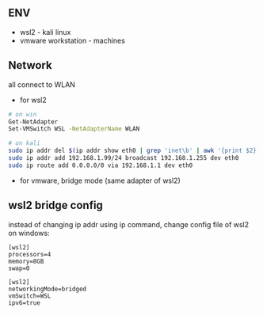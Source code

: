 ## ENV

- wsl2 - kali linux
- vmware workstation - machines

## Network

all connect to WLAN

- for wsl2

```bash
# on win
Get-NetAdapter
Set-VMSwitch WSL -NetAdapterName WLAN

# on kali
sudo ip addr del $(ip addr show eth0 | grep 'inet\b' | awk '{print $2}' | head -n 1) dev eth0
sudo ip addr add 192.168.1.99/24 broadcast 192.168.1.255 dev eth0
sudo ip route add 0.0.0.0/0 via 192.168.1.1 dev eth0
```

- for vmware, bridge mode (same adapter of wsl2)

## wsl2 bridge config

instead of changing ip addr using ip command, change config file of wsl2 on windows:

```
[wsl2]
processors=4
memory=8GB
swap=0

[wsl2]
networkingMode=bridged
vmSwitch=WSL
ipv6=true
```